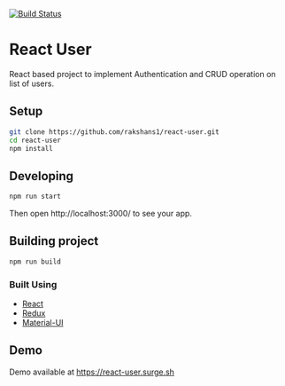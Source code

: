 [![Build Status](https://travis-ci.org/rakshans1/react-user.svg?branch=master)](https://travis-ci.org/rakshans1/react-user)

React User
========================================

React based project to implement Authentication and CRUD operation on list of users.


## Setup

```bash
git clone https://github.com/rakshans1/react-user.git
cd react-user
npm install
```

## Developing

```bash
npm run start
```

Then open http://localhost:3000/ to see your app.

## Building project

```bash
npm run build
```

### Built Using

- [React](https://reactjs.org)
- [Redux](https://redux.js.org)
- [Material-UI](https://material-ui.com/)


## Demo

Demo available at https://react-user.surge.sh
